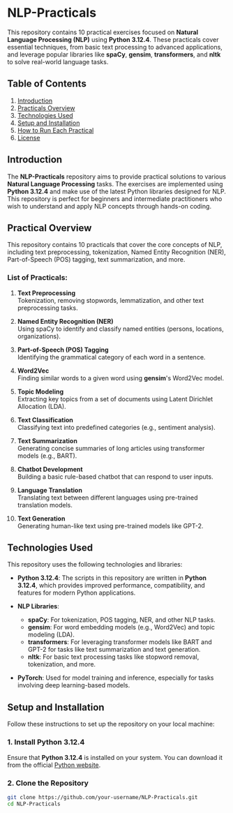 # NLP-Practicals

This repository contains 10 practical exercises focused on **Natural Language Processing (NLP)** using **Python 3.12.4**. These practicals cover essential techniques, from basic text processing to advanced applications, and leverage popular libraries like **spaCy**, **gensim**, **transformers**, and **nltk** to solve real-world language tasks.

## Table of Contents

1. [Introduction](#introduction)
2. [Practicals Overview](#practicals-overview)
3. [Technologies Used](#technologies-used)
4. [Setup and Installation](#setup-and-installation)
5. [How to Run Each Practical](#how-to-run-each-prical)
6. [License](#license)

## Introduction

The **NLP-Practicals** repository aims to provide practical solutions to various **Natural Language Processing** tasks. The exercises are implemented using **Python 3.12.4** and make use of the latest Python libraries designed for NLP. This repository is perfect for beginners and intermediate practitioners who wish to understand and apply NLP concepts through hands-on coding.

## Practical Overview

This repository contains 10 practicals that cover the core concepts of NLP, including text preprocessing, tokenization, Named Entity Recognition (NER), Part-of-Speech (POS) tagging, text summarization, and more.

### List of Practicals:

1. **Text Preprocessing**  
   Tokenization, removing stopwords, lemmatization, and other text preprocessing tasks.
   
2. **Named Entity Recognition (NER)**  
   Using spaCy to identify and classify named entities (persons, locations, organizations).
   
3. **Part-of-Speech (POS) Tagging**  
   Identifying the grammatical category of each word in a sentence.
   
4. **Word2Vec**  
   Finding similar words to a given word using **gensim**'s Word2Vec model.
   
5. **Topic Modeling**  
   Extracting key topics from a set of documents using Latent Dirichlet Allocation (LDA).
   
6. **Text Classification**  
   Classifying text into predefined categories (e.g., sentiment analysis).
   
7. **Text Summarization**  
   Generating concise summaries of long articles using transformer models (e.g., BART).
   
8. **Chatbot Development**  
   Building a basic rule-based chatbot that can respond to user inputs.
   
9. **Language Translation**  
   Translating text between different languages using pre-trained translation models.
   
10. **Text Generation**  
    Generating human-like text using pre-trained models like GPT-2.

## Technologies Used

This repository uses the following technologies and libraries:

- **Python 3.12.4**: The scripts in this repository are written in **Python 3.12.4**, which provides improved performance, compatibility, and features for modern Python applications.
  
- **NLP Libraries**:
  - **spaCy**: For tokenization, POS tagging, NER, and other NLP tasks.
  - **gensim**: For word embedding models (e.g., Word2Vec) and topic modeling (LDA).
  - **transformers**: For leveraging transformer models like BART and GPT-2 for tasks like text summarization and text generation.
  - **nltk**: For basic text processing tasks like stopword removal, tokenization, and more.
  
- **PyTorch**: Used for model training and inference, especially for tasks involving deep learning-based models.

## Setup and Installation

Follow these instructions to set up the repository on your local machine:

### 1. Install Python 3.12.4

Ensure that **Python 3.12.4** is installed on your system. You can download it from the official [Python website](https://www.python.org/downloads/).

### 2. Clone the Repository

```bash
git clone https://github.com/your-username/NLP-Practicals.git
cd NLP-Practicals
